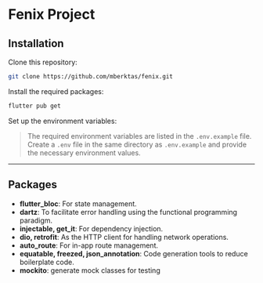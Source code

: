 # Fenix Project

## Installation

Clone this repository:

```bash
git clone https://github.com/mberktas/fenix.git
```

Install the required packages:

```bash
flutter pub get
```

Set up the environment variables:

> The required environment variables are listed in the `.env.example` file.  
> Create a `.env` file in the same directory as `.env.example` and provide the necessary environment values.

---

## Packages

- **flutter_bloc**: For state management.
- **dartz**: To facilitate error handling using the functional programming paradigm.
- **injectable, get_it**: For dependency injection.
- **dio, retrofit**: As the HTTP client for handling network operations.
- **auto_route**: For in-app route management.
- **equatable, freezed, json_annotation**: Code generation tools to reduce boilerplate code.
- **mockito**: generate mock classes for testing
